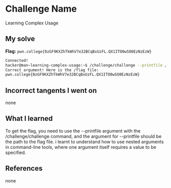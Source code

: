 # Challenge Name
Learning Complex Usage
## My solve
**Flag:** `pwn.college{0zGF9KXZhTkWhV7e32BCqBxUzFL.QX1ITO0wSO0EzNzEzW}`

```bash
Connected!
hacker@man~learning-complex-usage:~$ /challenge/challenge --printfile /flag
Correct argument! Here is the /flag file:
pwn.college{0zGF9KXZhTkWhV7e32BCqBxUzFL.QX1ITO0wSO0EzNzEzW}
```
## Incorrect tangents I went on
none

## What I learned
To get the flag, you need to use the --printfile argument with the /challenge/challenge command, and the argument for --printfile should be the path to the flag file.
i learnt to understand how to use nested arguments in command-line tools, where one argument itself requires a value to be specified.

## References 
none
